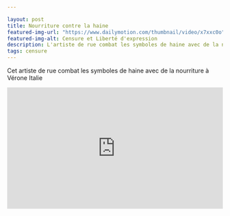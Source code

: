 ```yaml
---

layout: post
title: Nourriture contre la haine
featured-img-url: "https://www.dailymotion.com/thumbnail/video/x7xxc0o"
featured-img-alt: Censure et Liberté d'expression
description: L'artiste de rue combat les symboles de haine avec de la nourriture à Vérone Italie
tags: censure
---
```



Cet artiste de rue combat les symboles de haine avec de la nourriture à Vérone Italie

<div style="position:relative;padding-bottom:56.25%;height:0;overflow:hidden;"> <iframe style="width:100%;height:100%;position:absolute;left:0px;top:0px;overflow:hidden" frameborder="0" type="text/html" src="https://www.dailymotion.com/embed/video/x7xxc0o?autoplay=1" width="100%" height="100%" allowfullscreen allow="autoplay"> </iframe> </div>